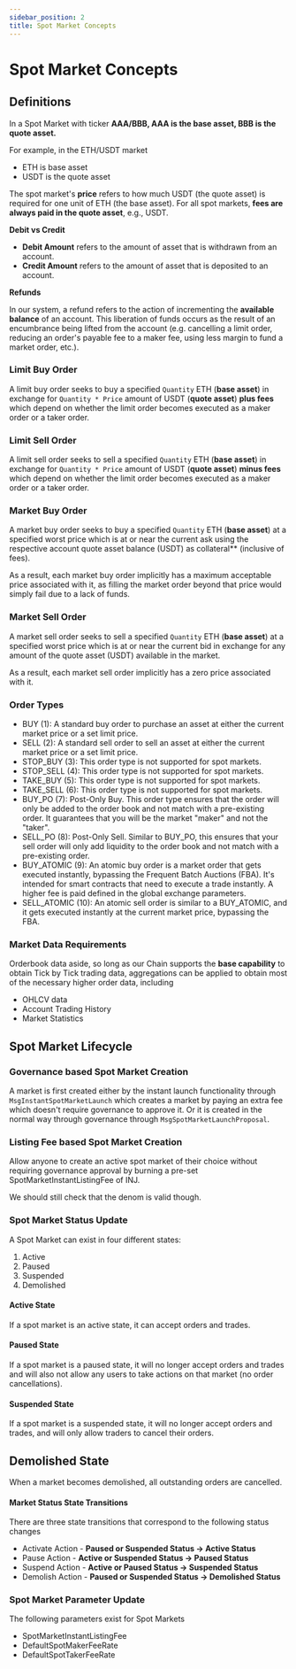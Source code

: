 ```yaml
---
sidebar_position: 2
title: Spot Market Concepts
---
```


# Spot Market Concepts

## Definitions

In a Spot Market with ticker **AAA/BBB, AAA is the base asset, BBB is the quote asset.**

For example, in the ETH/USDT market

- ETH is base asset
- USDT is the quote asset

The spot market's **price** refers to how much USDT (the quote asset) is required for one unit of ETH (the base
asset). For all spot markets, **fees are always paid in the quote asset**, e.g., USDT.

**Debit vs Credit**

- **Debit Amount** refers to the amount of asset that is withdrawn from an account.
- **Credit Amount** refers to the amount of asset that is deposited to an account.

**Refunds**

In our system, a refund refers to the action of incrementing the **available balance** of an account. This liberation of
funds occurs as the result of an encumbrance being lifted from the account (e.g. cancelling a limit order, reducing an
order's payable fee to a maker fee, using less margin to fund a market order, etc.).

### Limit Buy Order

A limit buy order seeks to buy a specified `Quantity` ETH (**base asset**) in exchange for `Quantity * Price` amount of
USDT (**quote asset**) **plus fees** which depend on whether the limit order becomes executed as a maker order or a
taker order.

### Limit Sell Order

A limit sell order seeks to sell a specified `Quantity` ETH (**base asset**) in exchange for `Quantity * Price` amount
of USDT (**quote asset**) **minus fees** which depend on whether the limit order becomes executed as a maker order or a
taker order.

### Market Buy Order

A market buy order seeks to buy a specified `Quantity` ETH (**base asset**) at a specified worst price which is at or near
the current ask using the respective account quote asset balance (USDT) as collateral\*\* (inclusive of fees).

As a result, each market buy order implicitly has a maximum acceptable price associated with it, as filling the market
order beyond that price would simply fail due to a lack of funds.

### Market Sell Order

A market sell order seeks to sell a specified `Quantity` ETH (**base asset**) at a specified worst price which is at or
near the current bid in exchange for any amount of the quote asset (USDT) available in the market.

As a result, each market sell order implicitly has a zero price associated with it.

### Order Types

- BUY (1): A standard buy order to purchase an asset at either the current market price or a set limit price.
- SELL (2): A standard sell order to sell an asset at either the current market price or a set limit price.
- STOP_BUY (3): This order type is not supported for spot markets.
- STOP_SELL (4): This order type is not supported for spot markets.
- TAKE_BUY (5): This order type is not supported for spot markets.
- TAKE_SELL (6): This order type is not supported for spot markets.
- BUY_PO (7): Post-Only Buy. This order type ensures that the order will only be added to the order book and not match with a pre-existing order. It guarantees that you will be the market "maker" and not the "taker".
- SELL_PO (8): Post-Only Sell. Similar to BUY_PO, this ensures that your sell order will only add liquidity to the order book and not match with a pre-existing order.
- BUY_ATOMIC (9): An atomic buy order is a market order that gets executed instantly, bypassing the Frequent Batch Auctions (FBA). It's intended for smart contracts that need to execute a trade instantly. A higher fee is paid defined in the global exchange parameters.
- SELL_ATOMIC (10): An atomic sell order is similar to a BUY_ATOMIC, and it gets executed instantly at the current market price, bypassing the FBA.

### Market Data Requirements

Orderbook data aside, so long as our Chain supports the **base capability** to obtain Tick by Tick trading data,
aggregations can be applied to obtain most of the necessary higher order data, including

- OHLCV data
- Account Trading History
- Market Statistics

## Spot Market Lifecycle

### Governance based Spot Market Creation

A market is first created either by the instant launch functionality through `MsgInstantSpotMarketLaunch` which creates a market by paying an extra fee which doesn't require governance to approve it. Or it is created in the normal way through governance through `MsgSpotMarketLaunchProposal`.

### Listing Fee based Spot Market Creation

Allow anyone to create an active spot market of their choice without requiring governance approval by burning a pre-set
SpotMarketInstantListingFee of INJ.

We should still check that the denom is valid though.

### Spot Market Status Update

A Spot Market can exist in four different states:

1. Active
2. Paused
3. Suspended
4. Demolished

#### **Active State**

If a spot market is an active state, it can accept orders and trades.

#### Paused State

If a spot market is a paused state, it will no longer accept orders and trades and will also not allow any users to take
actions on that market (no order cancellations).

#### Suspended State

If a spot market is a suspended state, it will no longer accept orders and trades, and will only allow traders to cancel
their orders.

## Demolished State

When a market becomes demolished, all outstanding orders are cancelled.

#### Market Status State Transitions

There are three state transitions that correspond to the following status changes

- Activate Action - **Paused or Suspended Status → Active Status**
- Pause Action - **Active or Suspended Status → Paused Status**
- Suspend Action - **Active or Paused Status → Suspended Status**
- Demolish Action - **Paused or Suspended Status → Demolished Status**

### Spot Market Parameter Update

The following parameters exist for Spot Markets

- SpotMarketInstantListingFee
- DefaultSpotMakerFeeRate
- DefaultSpotTakerFeeRate
